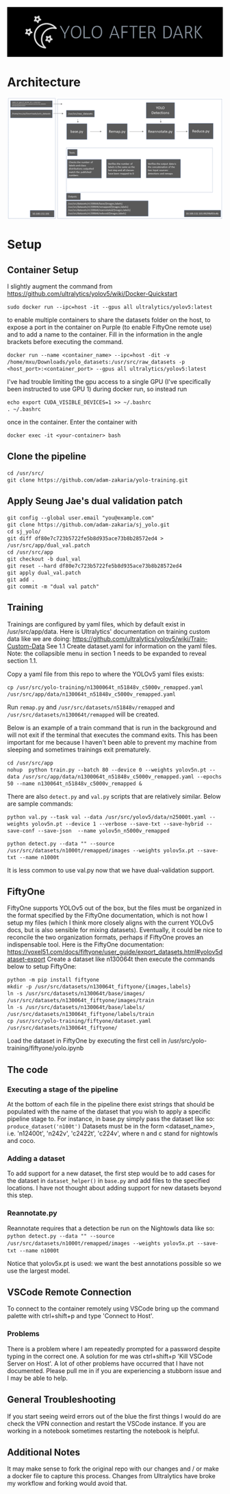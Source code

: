 <img src="https://github.com/adam-zakaria/yolo-training/blob/main/imgs/yolo-after-dark-logo-crop.png">

# Architecture

<img src="https://github.com/adam-zakaria/yolo-training/blob/main/imgs/yolo_training_architecture.png">

# Setup

## Container Setup
I slightly augment the command from https://github.com/ultralytics/yolov5/wiki/Docker-Quickstart
```
sudo docker run --ipc=host -it --gpus all ultralytics/yolov5:latest
```
to enable multiple containers to share the datasets folder on the host, to expose a port in the container on Purple (to enable FiftyOne remote use) and to add a name to the container. Fill in the information in the angle brackets before executing the command.
```
docker run --name <container_name> --ipc=host -dit -v /home/mxu/Downloads/yolo_datasets:/usr/src/raw_datasets -p <host_port>:<container_port> --gpus all ultralytics/yolov5:latest
```
I've had trouble limiting the gpu access to a single GPU (I've specifically been instructed to use GPU 1) during docker run, so instead run 
```
echo export CUDA_VISIBLE_DEVICES=1 >> ~/.bashrc
. ~/.bashrc
```
once in the container. 
Enter the container with
```
docker exec -it <your-container> bash
```

## Clone the pipeline
```
cd /usr/src/
git clone https://github.com/adam-zakaria/yolo-training.git
```

## Apply Seung Jae's dual validation patch
```
git config --global user.email "you@example.com"
git clone https://github.com/adam-zakaria/sj_yolo.git
cd sj_yolo/
git diff df80e7c723b5722fe5b8d935ace73b8b28572ed4 > /usr/src/app/dual_val.patch
cd /usr/src/app
git checkout -b dual_val
git reset --hard df80e7c723b5722fe5b8d935ace73b8b28572ed4
git apply dual_val.patch
git add .
git commit -m "dual val patch"
```

## Training
Trainings are configured by yaml files, which by default exist in /usr/src/app/data. Here is Ultralytics' documentation on training custom data like we are doing: https://github.com/ultralytics/yolov5/wiki/Train-Custom-Data See 1.1 Create dataset.yaml for information on the yaml files. Note: the collapsible menu in section 1 needs to be expanded to reveal section 1.1.

Copy a yaml file from this repo to where the YOLOv5 yaml files exists:
```
cp /usr/src/yolo-training/n1300064t_n51848v_c5000v_remapped.yaml /usr/src/app/data/n130064t_n51848v_c5000v_remapped.yaml
```
Run `remap.py` and `/usr/src/datasets/n51848v/remapped` and `/usr/src/datasets/n130064t/remapped` will be created.

Below is an example of a train command that is run in the background and will not exit if the terminal that executes the command exits. This has been important for me because I haven't been able to prevent my machine from sleeping and sometimes trainings exit prematurely. 
```
cd /usr/src/app
nohup  python train.py --batch 80 --device 0 --weights yolov5n.pt --data /usr/src/app/data/n1300064t_n51848v_c5000v_remapped.yaml --epochs 50 --name n130064t_n51848v_c5000v_remapped &
```
There are also `detect.py` and `val.py` scripts that are relatively similar. Below are sample commands:
```
python val.py --task val --data /usr/src/yolov5/data/n25000t.yaml --weights yolov5n.pt --device 1 --verbose --save-txt --save-hybrid --save-conf --save-json  --name yolov5n_n5000v_remapped
```
```
python detect.py --data "" --source /usr/src/datasets/n1000t/remapped/images --weights yolov5x.pt --save-txt --name n1000t
```
It is less common to use val.py now that we have dual-validation support.

## FiftyOne
FiftyOne supports YOLOv5 out of the box, but the files must be organized in the format specified by the FiftyOne documentation, which is not how I setup my files (which I think more closely aligns with the current YOLOv5 docs, but is also sensible for mixing datasets). Eventually, it could be nice to reconcile the two organization formats, perhaps if FiftyOne proves an indispensable tool. Here is the FiftyOne documentation: https://voxel51.com/docs/fiftyone/user_guide/export_datasets.html#yolov5dataset-export
Create a dataset like n130064t then execute the commands below to setup FiftyOne:
```
python -m pip install fiftyone
mkdir -p /usr/src/datasets/n130064t_fiftyone/{images,labels}
ln -s /usr/src/datasets/n130064t/base/images/ /usr/src/datasets/n130064t_fiftyone/images/train
ln -s /usr/src/datasets/n130064t/base/labels/ /usr/src/datasets/n130064t_fiftyone/labels/train
cp /usr/src/yolo-training/fiftyone/dataset.yaml /usr/src/datasets/n130064t_fiftyone/
```
Load the dataset in FiftyOne by executing the first cell in /usr/src/yolo-training/fiftyone/yolo.ipynb


## The code
### Executing a stage of the pipeline
At the bottom of each file in the pipeline there exist strings that should be populated with the name of the dataset that you wish to apply a specific pipeline stage to. For instance, in base.py simply pass the dataset like so: ```produce_dataset('n100t')``` Datasets must be in the form <dataset_name><number of images><training or validation>, i.e. 'n12400t', 'n242v', 'c2422t', 'c224v', where n and c stand for nightowls and coco.

### Adding a dataset
To add support for a new dataset, the first step would be to add cases for the dataset in ```dataset_helper()``` in `base.py` and add files to the specified locations. I have not thought about adding support for new datasets beyond this step.

### Reannotate.py
Reannotate requires that a detection be run on the Nightowls data like so:
```python detect.py --data "" --source /usr/src/datasets/n1000t/remapped/images --weights yolov5x.pt --save-txt --name n1000t```
 
Notice that yolov5x.pt is used: we want the best annotations possible so we use the largest model.

## VSCode Remote Connection
To connect to the container remotely using VSCode bring up the command palette with ctrl+shift+p and type 'Connect to Host'.
### Problems
There is a problem where I am repeatedly prompted for a password despite typing in the correct one. A solution for me was ctrl+shift+p 'Kill VSCode Server on Host'.
A lot of other problems have occurred that I have not documented. Please pull me in if you are experiencing a stubborn issue and I may be able to help.
 
## General Troubleshooting
If you start seeing weird errors out of the blue the first things I would do are check the VPN connection and restart the VSCode instance. If you are working in a notebook sometimes restarting the notebook is helpful.
 
## Additional Notes
It may make sense to fork the original repo with our changes and / or make a docker file to capture this process. Changes from Ultralytics have broke my workflow and forking would avoid that.
  
